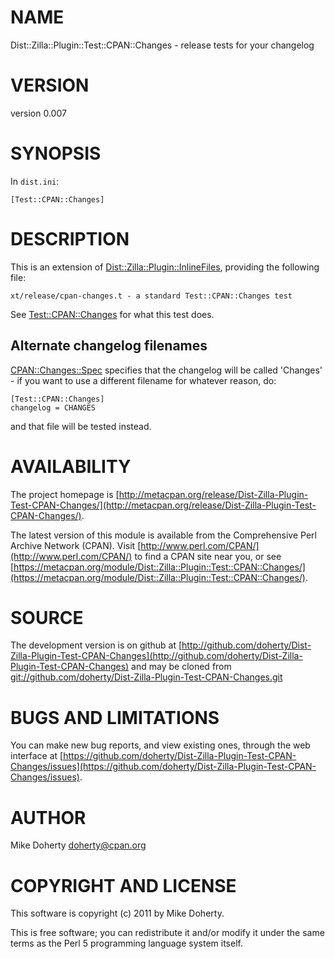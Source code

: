 # NAME

Dist::Zilla::Plugin::Test::CPAN::Changes - release tests for your changelog

# VERSION

version 0.007

# SYNOPSIS

In `dist.ini`:

    [Test::CPAN::Changes]

# DESCRIPTION

This is an extension of [Dist::Zilla::Plugin::InlineFiles](http://search.cpan.org/perldoc?Dist::Zilla::Plugin::InlineFiles), providing the
following file:

    xt/release/cpan-changes.t - a standard Test::CPAN::Changes test

See [Test::CPAN::Changes](http://search.cpan.org/perldoc?Test::CPAN::Changes) for what this test does.

## Alternate changelog filenames

[CPAN::Changes::Spec](http://search.cpan.org/perldoc?CPAN::Changes::Spec) specifies that the changelog will be called 'Changes' -
if you want to use a different filename for whatever reason, do:

    [Test::CPAN::Changes]
    changelog = CHANGES

and that file will be tested instead.

# AVAILABILITY

The project homepage is [http://metacpan.org/release/Dist-Zilla-Plugin-Test-CPAN-Changes/](http://metacpan.org/release/Dist-Zilla-Plugin-Test-CPAN-Changes/).

The latest version of this module is available from the Comprehensive Perl
Archive Network (CPAN). Visit [http://www.perl.com/CPAN/](http://www.perl.com/CPAN/) to find a CPAN
site near you, or see [https://metacpan.org/module/Dist::Zilla::Plugin::Test::CPAN::Changes/](https://metacpan.org/module/Dist::Zilla::Plugin::Test::CPAN::Changes/).

# SOURCE

The development version is on github at [http://github.com/doherty/Dist-Zilla-Plugin-Test-CPAN-Changes](http://github.com/doherty/Dist-Zilla-Plugin-Test-CPAN-Changes)
and may be cloned from [git://github.com/doherty/Dist-Zilla-Plugin-Test-CPAN-Changes.git](git://github.com/doherty/Dist-Zilla-Plugin-Test-CPAN-Changes.git)

# BUGS AND LIMITATIONS

You can make new bug reports, and view existing ones, through the
web interface at [https://github.com/doherty/Dist-Zilla-Plugin-Test-CPAN-Changes/issues](https://github.com/doherty/Dist-Zilla-Plugin-Test-CPAN-Changes/issues).

# AUTHOR

Mike Doherty <doherty@cpan.org>

# COPYRIGHT AND LICENSE

This software is copyright (c) 2011 by Mike Doherty.

This is free software; you can redistribute it and/or modify it under
the same terms as the Perl 5 programming language system itself.
